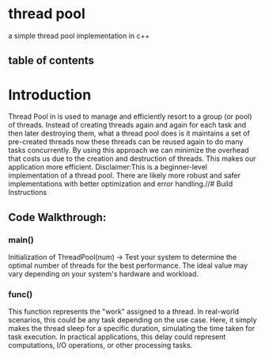 # thread pool
a simple thread pool implementation in c++
## table of contents
# Introduction
Thread Pool in  is used to manage and efficiently resort to a group (or pool) of threads. Instead of creating threads again and again for each task and then later destroying them, what a thread pool does is it maintains a set of pre-created threads now these threads can be reused again to do many tasks concurrently. By using this approach we can minimize the overhead that costs us due to the creation and destruction of threads. This makes our application more efficient.
Disclaimer:This is a beginner-level implementation of a thread pool. There are likely more robust and safer implementations with better optimization and error handling.//# Build Instructions
## Code Walkthrough:
### main()
Initialization of ThreadPool(num) → Test your system to determine the optimal number of threads for the best performance. The ideal value may vary depending on your system's hardware and workload.
### func()
This function represents the "work" assigned to a thread. In real-world scenarios, this could be any task depending on the use case. Here, it simply makes the thread sleep for a specific duration, simulating the time taken for task execution. In practical applications, this delay could represent computations, I/O operations, or other processing tasks.


 
